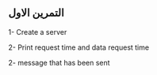 ## التمرين الاول 

1- Create a server

2- Print request time and data request time

2- message that has been sent
